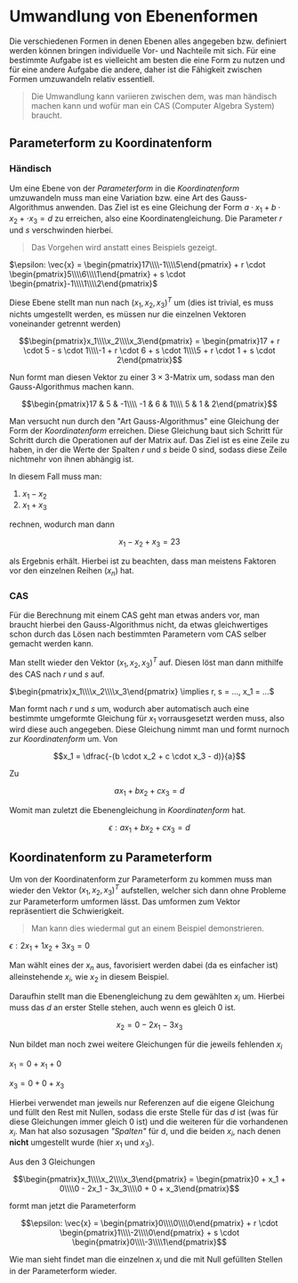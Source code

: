 # Umwandlung von Ebenenformen

Die verschiedenen Formen in denen Ebenen alles angegeben bzw. definiert werden können bringen individuelle Vor- und Nachteile mit sich. Für eine bestimmte Aufgabe ist es vielleicht am besten die eine Form zu nutzen und für eine andere Aufgabe die andere, daher ist die Fähigkeit zwischen Formen umzuwandeln relativ essentiell.

> Die Umwandlung kann variieren zwischen dem, was man händisch machen kann und wofür man ein CAS (Computer Algebra System) braucht.

## Parameterform zu Koordinatenform

### Händisch

Um eine Ebene von der *Parameterform* in die *Koordinatenform* umzuwandeln muss man eine Variation bzw. eine Art des Gauss-Algorithmus anwenden. Das Ziel ist es eine Gleichung der Form $a \cdot x_1 + b \cdot x_2 + \cdot x_3 = d$ zu erreichen, also eine Koordinatengleichung. Die Parameter $r$ und $s$ verschwinden hierbei.

> Das Vorgehen wird anstatt eines Beispiels gezeigt.

$\epsilon: \vec{x} = \begin{pmatrix}17\\\\-1\\\\5\end{pmatrix} + r \cdot \begin{pmatrix}5\\\\6\\\\1\end{pmatrix} + s \cdot \begin{pmatrix}-1\\\\1\\\\2\end{pmatrix}$

Diese Ebene stellt man nun nach $(x_1, x_2, x_3)^T$ um (dies ist trivial, es muss nichts umgestellt werden, es müssen nur die einzelnen Vektoren voneinander getrennt werden)

$$\begin{pmatrix}x_1\\\\x_2\\\\x_3\end{pmatrix} = \begin{pmatrix}17 + r \cdot 5 - s \cdot 1\\\\-1 + r \cdot 6 + s \cdot 1\\\\5 + r \cdot 1 + s \cdot 2\end{pmatrix}$$

Nun formt man diesen Vektor zu einer $3 \times 3$-Matrix um, sodass man den Gauss-Algorithmus machen kann.

$$\begin{pmatrix}17 & 5 & -1\\\\
-1 & 6 & 1\\\\
5 & 1 & 2\end{pmatrix}$$

Man versucht nun durch den "Art Gauss-Algorithmus" eine Gleichung der Form der *Koordinatenform* erreichen. Diese Gleichung baut sich Schritt für Schritt durch die Operationen auf der Matrix auf. Das Ziel ist es eine Zeile zu haben, in der die Werte der Spalten $r$ und $s$ beide $0$ sind, sodass diese Zeile nichtmehr von ihnen abhängig ist. 

In diesem Fall muss man:
1. $x_1 - x_2$
2. $x_1 + x_3$

rechnen, wodurch man dann

$$x_1 - x_2 + x_3 = 23$$

als Ergebnis erhält. Hierbei ist zu beachten, dass man meistens Faktoren vor den einzelnen Reihen ($x_n$) hat.

### CAS

Für die Berechnung mit einem CAS geht man etwas anders vor, man braucht hierbei den Gauss-Algorithmus nicht, da etwas gleichwertiges schon durch das Lösen nach bestimmten Parametern vom CAS selber gemacht werden kann. 

Man stellt wieder den Vektor $(x_1, x_2, x_3)^T$ auf. Diesen löst man dann mithilfe des CAS nach $r$ und $s$ auf. 

$\begin{pmatrix}x_1\\\\x_2\\\\x_3\end{pmatrix} \implies r, s = ..., x_1 = ...$

Man formt nach $r$ und $s$ um, wodurch aber automatisch auch eine bestimmte umgeformte Gleichung für $x_1$ vorrausgesetzt werden muss, also wird diese auch angegeben. Diese Gleichung nimmt man und formt nurnoch zur *Koordinatenform* um. Von

$$x_1 = \dfrac{-(b \cdot x_2 + c \cdot x_3 - d)}{a}$$

Zu

$$ax_1 + bx_2 + cx_3 = d$$

Womit man zuletzt die Ebenengleichung in *Koordinatenform* hat.

$$\epsilon: ax_1 + bx_2 + cx_3 = d$$

## Koordinatenform zu Parameterform

Um von der Koordinatenform zur Parameterform zu kommen muss man wieder den Vektor $(x_1, x_2, x_3)^T$ aufstellen, welcher sich dann ohne Probleme zur Parameterform umformen lässt. Das umformen zum Vektor repräsentiert die Schwierigkeit.

> Man kann dies wiedermal gut an einem Beispiel demonstrieren.

$\epsilon: 2x_1 + 1x_2 + 3x_3 = 0$

Man wählt eines der $x_n$ aus, favorisiert werden dabei (da es einfacher ist) alleinstehende $x_i$, wie $x_2$ in diesem Beispiel.

Daraufhin stellt man die Ebenengleichung zu dem gewählten $x_i$ um. Hierbei muss das $d$ an erster Stelle stehen, auch wenn es gleich $0$ ist.

$$x_2 = 0 - 2x_1 - 3x_3$$

Nun bildet man noch zwei weitere Gleichungen für die jeweils fehlenden $x_i$

$x_1 = 0 + x_1 + 0$

$x_3 = 0 + 0 + x_3$

Hierbei verwendet man jeweils nur Referenzen auf die eigene Gleichung und füllt den Rest mit Nullen, sodass die erste Stelle für das $d$ ist (was für diese Gleichungen immer gleich $0$ ist) und die weiteren für die vorhandenen $x_i$. Man hat also sozusagen *"Spalten"* für d, und die beiden $x_i$, nach denen **nicht** umgestellt wurde (hier $x_1$ und $x_3$).

Aus den 3 Gleichungen

$$\begin{pmatrix}x_1\\\\x_2\\\\x_3\end{pmatrix} = \begin{pmatrix}0 + x_1 + 0\\\\0 - 2x_1 - 3x_3\\\\0 + 0 + x_3\end{pmatrix}$$

formt man jetzt die Parameterform

$$\epsilon: \vec{x} = \begin{pmatrix}0\\\\0\\\\0\end{pmatrix} + r \cdot \begin{pmatrix}1\\\\-2\\\\0\end{pmatrix} + s \cdot \begin{pmatrix}0\\\\-3\\\\1\end{pmatrix}$$

Wie man sieht findet man die einzelnen $x_i$ und die mit Null gefüllten Stellen in der Parameterform wieder.